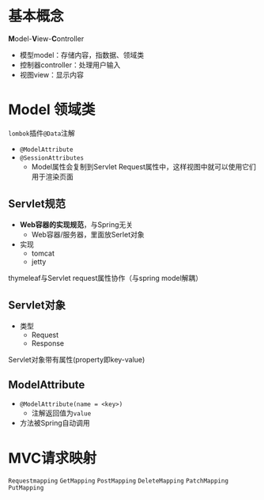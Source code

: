 # 基本概念

**M**odel-**V**iew-**C**ontroller

- 模型model：存储内容，指数据、领域类
- 控制器controller：处理用户输入
- 视图view：显示内容

# Model 领域类

 `lombok`插件`@Data`注解

- `@ModelAttribute`
- `@SessionAttributes`
	- Model属性会复制到Servlet Request属性中，这样视图中就可以使用它们用于渲染页面

## Servlet规范

- **Web容器的实现规范**，与Spring无关
	- Web容器/服务器，里面放Serlet对象
- 实现
	- tomcat
	- jetty

thymeleaf与Servlet request属性协作（与spring model解耦）
## Servlet对象

- 类型
	- Request
	- Response

Servlet对象带有属性(property即key-value)

## ModelAttribute

- `@ModelAttribute(name = <key>)`
	- 注解返回值为`value`
- 方法被Spring自动调用
# MVC请求映射

`Requestmapping`
`GetMapping`
`PostMapping`
`DeleteMapping`
`PatchMapping`
`PutMapping`

